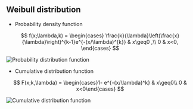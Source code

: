 ## Weibull distribution

*   Probability density function

$$
f(x;\lambda,k) =
\begin{cases}
\frac{k}{\lambda}\left(\frac{x}{\lambda}\right)^{k-1}e^{-(x/\lambda)^{k}} & x\geq0 ,\\
0 & x<0,
\end{cases}
$$



![Probability distribution function](https://upload.wikimedia.org/wikipedia/commons/thumb/5/58/Weibull_PDF.svg/325px-Weibull_PDF.svg.png)

*   Cumulative distribution function

$$
F(x;k,\lambda) = \begin{cases}1- e^{-(x/\lambda)^k} & x\geq0\\ 0 & x<0\end{cases}
$$



![Cumulative distribution function](https://upload.wikimedia.org/wikipedia/commons/thumb/7/7e/Weibull_CDF.svg/325px-Weibull_CDF.svg.png)